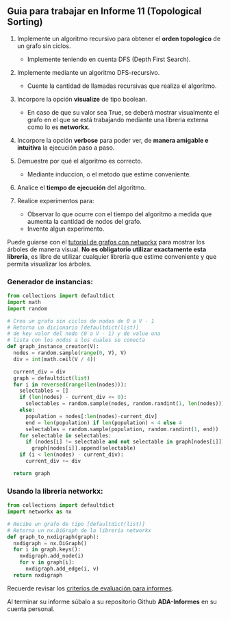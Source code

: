 ## Guia para trabajar en Informe 11 (Topological Sorting)

1. Implemente un algoritmo recursivo para obtener el **orden topologico** de un grafo sin ciclos.
    - Implemente teniendo en cuenta DFS (Depth First Search).

2. Implemente mediante un algoritmo DFS-recursivo.
    - Cuente la cantidad de llamadas recursivas que realiza el algoritmo.

3. 	Incorpore la opción **visualize** de tipo boolean.
	- En caso de que su valor sea True, se deberá mostrar visualmente el grafo en el que se está trabajando mediante una libreria externa como lo es **networkx**.

4. Incorpore la opción **verbose** para poder ver, de **manera amigable e intuitiva** la ejecución paso a paso.

5. Demuestre por qué el algoritmo es correcto.
    - Mediante induccion, o el metodo que estime conveniente.

6. Analice el **tiempo de ejecución** del algoritmo.

7. Realice experimentos para:
    - Observar lo que ocurre con el tiempo del algoritmo a medida que aumenta la cantidad de nodos del grafo.
    - Invente algun experimento.

Puede guiarse con el [tutorial de grafos con networkx](https://github.com/rilianx/ADA/blob/main/Guías%20para%20Informes/mini-tutoriales/Grafos_con_networkx.ipynb) para mostrar los árboles de manera visual. **No es obligatorio utilizar exactamente esta librería**, es libre de utilizar cualquier librería que estime conveniente y que permita visualizar los árboles.  

### Generador de instancias:

```py
from collections import defaultdict
import math
import random

# Crea un grafo sin ciclos de nodos de 0 a V - 1
# Retorna un dicionario [defaultdict(list)] 
# de key valor del nodo (0 a V - 1) y de value una 
# lista con los nodos a los cuales se conecta
def graph_instance_creator(V):
  nodes = random.sample(range(0, V), V)
  div = int(math.ceil(V / 4))

  current_div = div
  graph = defaultdict(list)
  for i in reversed(range(len(nodes))):
    selectables = []
    if (len(nodes) - current_div <= 0):
      selectables = random.sample(nodes, random.randint(1, len(nodes)))
    else:
      population = nodes[:len(nodes)-current_div]
      end = len(population) if len(population) < 4 else 4
      selectables = random.sample(population, random.randint(1, end))
    for selectable in selectables:
      if (nodes[i] != selectable and not selectable in graph[nodes[i]]):
        graph[nodes[i]].append(selectable)
    if (i < len(nodes) - current_div):
      current_div += div

  return graph
```

### Usando la libreria networkx:

```py
from collections import defaultdict
import networkx as nx

# Recibe un grafo de tipo [defaultdict(list)]
# Retorna un nx.DiGraph de la libreria networkx
def graph_to_nxdigraph(graph):
  nxdigraph = nx.DiGraph()
  for i in graph.keys():
    nxdigraph.add_node(i)
    for v in graph[i]:
      nxdigraph.add_edge(i, v)
  return nxdigraph
```

Recuerde revisar los [criterios de evaluación para informes](https://github.com/rilianx/ADA/blob/main/Gu%C3%ADas%20para%20Informes/CriteriosEvaluacion.md).

Al terminar su informe súbalo a su repositorio Github **ADA-Informes** en su cuenta personal.